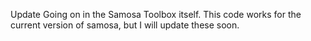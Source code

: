 Update Going on in the Samosa Toolbox itself.
This code works for the current version of samosa, but I will update these soon. 
